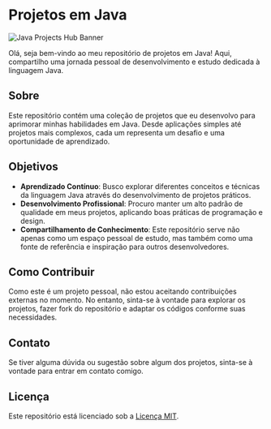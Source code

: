 # Projetos em Java

![Java Projects Hub Banner](https://assets-global.website-files.com/62e2573821100dba34dd0985/64f85a7b173d1ee5be13476a_java_banner%20(1).webp)

Olá, seja bem-vindo ao meu repositório de projetos em Java! Aqui, compartilho uma jornada pessoal de desenvolvimento e estudo dedicada à linguagem Java.

## Sobre

Este repositório contém uma coleção de projetos que eu desenvolvo para aprimorar minhas habilidades em Java. Desde aplicações simples até projetos mais complexos, cada um representa um desafio e uma oportunidade de aprendizado.

## Objetivos

- **Aprendizado Contínuo**: Busco explorar diferentes conceitos e técnicas da linguagem Java através do desenvolvimento de projetos práticos.
- **Desenvolvimento Profissional**: Procuro manter um alto padrão de qualidade em meus projetos, aplicando boas práticas de programação e design.
- **Compartilhamento de Conhecimento**: Este repositório serve não apenas como um espaço pessoal de estudo, mas também como uma fonte de referência e inspiração para outros desenvolvedores.

## Como Contribuir

Como este é um projeto pessoal, não estou aceitando contribuições externas no momento. No entanto, sinta-se à vontade para explorar os projetos, fazer fork do repositório e adaptar os códigos conforme suas necessidades.

## Contato

Se tiver alguma dúvida ou sugestão sobre algum dos projetos, sinta-se à vontade para entrar em contato comigo.

## Licença

Este repositório está licenciado sob a [Licença MIT](LICENSE).

